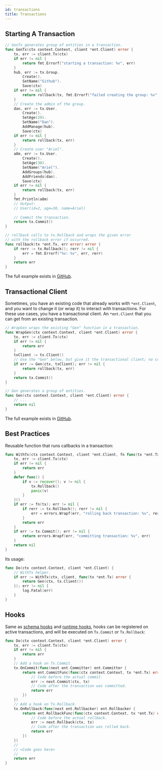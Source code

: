 ```yaml
---
id: transactions
title: Transactions
---
```


## Starting A Transaction

```go
// GenTx generates group of entities in a transaction.
func GenTx(ctx context.Context, client *ent.Client) error {
	tx, err := client.Tx(ctx)
	if err != nil {
		return fmt.Errorf("starting a transaction: %v", err)
	}
	hub, err := tx.Group.
		Create().
		SetName("Github").
		Save(ctx)
	if err != nil {
		return rollback(tx, fmt.Errorf("failed creating the group: %v", err))
	}
	// Create the admin of the group.
	dan, err := tx.User.
		Create().
		SetAge(29).
		SetName("Dan").
		AddManage(hub).
		Save(ctx)
	if err != nil {
		return rollback(tx, err)
	}
	// Create user "Ariel".
	a8m, err := tx.User.
		Create().
		SetAge(30).
		SetName("Ariel").
		AddGroups(hub).
		AddFriends(dan).
		Save(ctx)
	if err != nil {
		return rollback(tx, err)
	}
	fmt.Println(a8m)
	// Output:
	// User(id=2, age=30, name=Ariel)
	
	// Commit the transaction.
	return tx.Commit()
}

// rollback calls to tx.Rollback and wraps the given error
// with the rollback error if occurred.
func rollback(tx *ent.Tx, err error) error {
	if rerr := tx.Rollback(); rerr != nil {
		err = fmt.Errorf("%v: %v", err, rerr)
	}
	return err
}
```

The full example exists in [GitHub](https://entgo.io/ent/tree/master/examples/traversal).

## Transactional Client

Sometimes, you have an existing code that already works with `*ent.Client`, and you want to change it (or wrap it)
to interact with transactions. For these use cases, you have a transactional client. An `*ent.Client` that you can
get from an existing transaction.

```go
// WrapGen wraps the existing "Gen" function in a transaction.
func WrapGen(ctx context.Context, client *ent.Client) error {
	tx, err := client.Tx(ctx)
	if err != nil {
		return err
	}
	txClient := tx.Client()
	// Use the "Gen" below, but give it the transactional client; no code changes to "Gen".
	if err := Gen(ctx, txClient); err != nil {
		return rollback(tx, err)
	}
	return tx.Commit()
}

// Gen generates a group of entities.
func Gen(ctx context.Context, client *ent.Client) error {
	// ...
	return nil
}
```

The full example exists in [GitHub](https://entgo.io/ent/tree/master/examples/traversal).

## Best Practices

Reusable function that runs callbacks in a transaction:

```go
func WithTx(ctx context.Context, client *ent.Client, fn func(tx *ent.Tx) error) error {
	tx, err := client.Tx(ctx)
	if err != nil {
		return err
	}
	defer func() {
		if v := recover(); v != nil {
			tx.Rollback()
			panic(v)
		}
	}()
	if err := fn(tx); err != nil {
		if rerr := tx.Rollback(); rerr != nil {
			err = errors.Wrapf(err, "rolling back transaction: %v", rerr)
		}
		return err
	}
	if err := tx.Commit(); err != nil {
		return errors.Wrapf(err, "committing transaction: %v", err)
	}
	return nil
}
```

Its usage:

```go
func Do(ctx context.Context, client *ent.Client) {
	// WithTx helper.
	if err := WithTx(ctx, client, func(tx *ent.Tx) error {
		return Gen(ctx, tx.Client())
	}); err != nil {
		log.Fatal(err)
	}
}
```

## Hooks

Same as [schema hooks](hooks.md#schema-hooks) and [runtime hooks](hooks.md#runtime-hooks), hooks can be registered on
active transactions, and will be executed on `Tx.Commit` or `Tx.Rollback`:

```go
func Do(ctx context.Context, client *ent.Client) error {
    tx, err := client.Tx(ctx)
    if err != nil {
        return err
    }
    // Add a hook on Tx.Commit.
    tx.OnCommit(func(next ent.Committer) ent.Committer {
        return ent.CommitFunc(func(ctx context.Context, tx *ent.Tx) error {
            // Code before the actual commit.
            err := next.Commit(ctx, tx)
            // Code after the transaction was committed.
            return err
        })
    })
    // Add a hook on Tx.Rollback.
    tx.OnRollback(func(next ent.Rollbacker) ent.Rollbacker {
        return ent.RollbackFunc(func(ctx context.Context, tx *ent.Tx) error {
            // Code before the actual rollback.
            err := next.Rollback(ctx, tx)
            // Code after the transaction was rolled back.
            return err
        })
    })
    //
    // <Code goes here>
    //
    return err
}
```
